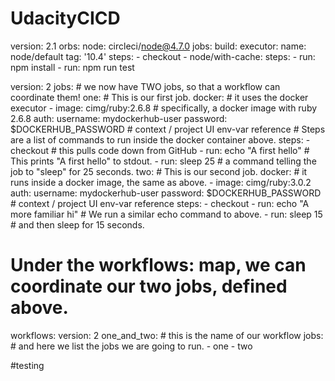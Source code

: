 # UdacityCICD
version: 2.1
orbs:
  node: circleci/node@4.7.0
jobs:
  build:
    executor:
      name: node/default
      tag: '10.4'
    steps:
      - checkout
      - node/with-cache:
          steps:
            - run: npm install
      - run: npm run test

version: 2
jobs: # we now have TWO jobs, so that a workflow can coordinate them!
  one: # This is our first job.
    docker: # it uses the docker executor
      - image: cimg/ruby:2.6.8 # specifically, a docker image with ruby 2.6.8
        auth:
          username: mydockerhub-user
          password: $DOCKERHUB_PASSWORD  # context / project UI env-var reference
    # Steps are a list of commands to run inside the docker container above.
    steps:
      - checkout # this pulls code down from GitHub
      - run: echo "A first hello" # This prints "A first hello" to stdout.
      - run: sleep 25 # a command telling the job to "sleep" for 25 seconds.
  two: # This is our second job.
    docker: # it runs inside a docker image, the same as above.
      - image: cimg/ruby:3.0.2
        auth:
          username: mydockerhub-user
          password: $DOCKERHUB_PASSWORD  # context / project UI env-var reference
    steps:
      - checkout
      - run: echo "A more familiar hi" # We run a similar echo command to above.
      - run: sleep 15 # and then sleep for 15 seconds.
# Under the workflows: map, we can coordinate our two jobs, defined above.
workflows:
  version: 2
  one_and_two: # this is the name of our workflow
    jobs: # and here we list the jobs we are going to run.
      - one
      - two

#testing
